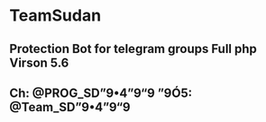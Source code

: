 # TeamSudan
Protection Bot for telegram groups
Full php Virson 5.6
---------------------------------------
Ch: @PROG_SD”9•4”9“9
”9Ó5: @Team_SD”9•4”9“9
----------------------------------------

